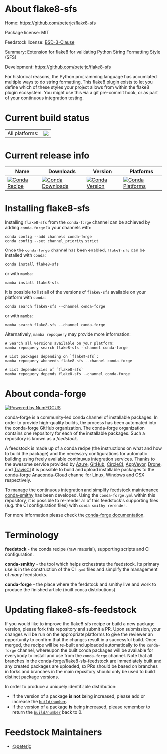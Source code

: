 About flake8-sfs
================

Home: https://github.com/peterjc/flake8-sfs

Package license: MIT

Feedstock license: [BSD-3-Clause](https://github.com/conda-forge/flake8-sfs-feedstock/blob/main/LICENSE.txt)

Summary: Extension for flake8 for validating Python String Formatting Style (SFS)

Development: https://github.com/peterjc/flake8-sfs

For historical reasons, the Python programming language has accumlated
multiple ways to do string formatting. This flake8 plugin exists to let
you define which of these styles your project allows from within the
flake8 plugin ecosystem. You might use this via a git pre-commit hook,
or as part of your continuous integration testing.


Current build status
====================


<table><tr><td>All platforms:</td>
    <td>
      <a href="https://dev.azure.com/conda-forge/feedstock-builds/_build/latest?definitionId=8837&branchName=main">
        <img src="https://dev.azure.com/conda-forge/feedstock-builds/_apis/build/status/flake8-sfs-feedstock?branchName=main">
      </a>
    </td>
  </tr>
</table>

Current release info
====================

| Name | Downloads | Version | Platforms |
| --- | --- | --- | --- |
| [![Conda Recipe](https://img.shields.io/badge/recipe-flake8--sfs-green.svg)](https://anaconda.org/conda-forge/flake8-sfs) | [![Conda Downloads](https://img.shields.io/conda/dn/conda-forge/flake8-sfs.svg)](https://anaconda.org/conda-forge/flake8-sfs) | [![Conda Version](https://img.shields.io/conda/vn/conda-forge/flake8-sfs.svg)](https://anaconda.org/conda-forge/flake8-sfs) | [![Conda Platforms](https://img.shields.io/conda/pn/conda-forge/flake8-sfs.svg)](https://anaconda.org/conda-forge/flake8-sfs) |

Installing flake8-sfs
=====================

Installing `flake8-sfs` from the `conda-forge` channel can be achieved by adding `conda-forge` to your channels with:

```
conda config --add channels conda-forge
conda config --set channel_priority strict
```

Once the `conda-forge` channel has been enabled, `flake8-sfs` can be installed with `conda`:

```
conda install flake8-sfs
```

or with `mamba`:

```
mamba install flake8-sfs
```

It is possible to list all of the versions of `flake8-sfs` available on your platform with `conda`:

```
conda search flake8-sfs --channel conda-forge
```

or with `mamba`:

```
mamba search flake8-sfs --channel conda-forge
```

Alternatively, `mamba repoquery` may provide more information:

```
# Search all versions available on your platform:
mamba repoquery search flake8-sfs --channel conda-forge

# List packages depending on `flake8-sfs`:
mamba repoquery whoneeds flake8-sfs --channel conda-forge

# List dependencies of `flake8-sfs`:
mamba repoquery depends flake8-sfs --channel conda-forge
```


About conda-forge
=================

[![Powered by
NumFOCUS](https://img.shields.io/badge/powered%20by-NumFOCUS-orange.svg?style=flat&colorA=E1523D&colorB=007D8A)](https://numfocus.org)

conda-forge is a community-led conda channel of installable packages.
In order to provide high-quality builds, the process has been automated into the
conda-forge GitHub organization. The conda-forge organization contains one repository
for each of the installable packages. Such a repository is known as a *feedstock*.

A feedstock is made up of a conda recipe (the instructions on what and how to build
the package) and the necessary configurations for automatic building using freely
available continuous integration services. Thanks to the awesome service provided by
[Azure](https://azure.microsoft.com/en-us/services/devops/), [GitHub](https://github.com/),
[CircleCI](https://circleci.com/), [AppVeyor](https://www.appveyor.com/),
[Drone](https://cloud.drone.io/welcome), and [TravisCI](https://travis-ci.com/)
it is possible to build and upload installable packages to the
[conda-forge](https://anaconda.org/conda-forge) [Anaconda-Cloud](https://anaconda.org/)
channel for Linux, Windows and OSX respectively.

To manage the continuous integration and simplify feedstock maintenance
[conda-smithy](https://github.com/conda-forge/conda-smithy) has been developed.
Using the ``conda-forge.yml`` within this repository, it is possible to re-render all of
this feedstock's supporting files (e.g. the CI configuration files) with ``conda smithy rerender``.

For more information please check the [conda-forge documentation](https://conda-forge.org/docs/).

Terminology
===========

**feedstock** - the conda recipe (raw material), supporting scripts and CI configuration.

**conda-smithy** - the tool which helps orchestrate the feedstock.
                   Its primary use is in the construction of the CI ``.yml`` files
                   and simplify the management of *many* feedstocks.

**conda-forge** - the place where the feedstock and smithy live and work to
                  produce the finished article (built conda distributions)


Updating flake8-sfs-feedstock
=============================

If you would like to improve the flake8-sfs recipe or build a new
package version, please fork this repository and submit a PR. Upon submission,
your changes will be run on the appropriate platforms to give the reviewer an
opportunity to confirm that the changes result in a successful build. Once
merged, the recipe will be re-built and uploaded automatically to the
`conda-forge` channel, whereupon the built conda packages will be available for
everybody to install and use from the `conda-forge` channel.
Note that all branches in the conda-forge/flake8-sfs-feedstock are
immediately built and any created packages are uploaded, so PRs should be based
on branches in forks and branches in the main repository should only be used to
build distinct package versions.

In order to produce a uniquely identifiable distribution:
 * If the version of a package **is not** being increased, please add or increase
   the [``build/number``](https://docs.conda.io/projects/conda-build/en/latest/resources/define-metadata.html#build-number-and-string).
 * If the version of a package **is** being increased, please remember to return
   the [``build/number``](https://docs.conda.io/projects/conda-build/en/latest/resources/define-metadata.html#build-number-and-string)
   back to 0.

Feedstock Maintainers
=====================

* [@peterjc](https://github.com/peterjc/)

